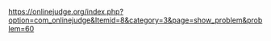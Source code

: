 https://onlinejudge.org/index.php?option=com_onlinejudge&Itemid=8&category=3&page=show_problem&problem=60